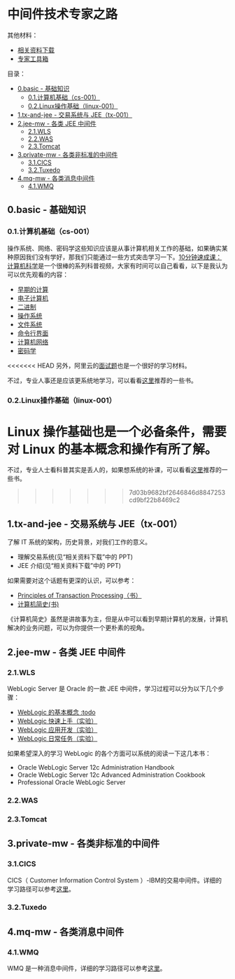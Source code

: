 # 中间件技术专家之路

其他材料：

* [相关资料下载](https://www.jianguoyun.com/p/DTf1CzQQko7ZCRjc74QE)
* [专家工具箱](./toolkit/README.md)

目录：

- [0.basic - 基础知识](#0basic---基础知识)
  - [0.1.计算机基础（cs-001）](#01计算机基础cs-001)
  - [0.2.Linux操作基础（linux-001）](#02linux操作基础linux-001)
- [1.tx-and-jee - 交易系统与 JEE（tx-001）](#1tx-and-jee---交易系统与-jeetx-001)
- [2.jee-mw - 各类 JEE 中间件](#2jee-mw---各类-jee-中间件)
  - [2.1.WLS](#21wls)
  - [2.2.WAS](#22was)
  - [2.3.Tomcat](#23tomcat)
- [3.private-mw - 各类非标准的中间件](#3private-mw---各类非标准的中间件)
  - [3.1.CICS](#31cics)
  - [3.2.Tuxedo](#32tuxedo)
- [4.mq-mw - 各类消息中间件](#4mq-mw---各类消息中间件)
  - [4.1.WMQ](#41wmq)

## 0.basic - 基础知识

### 0.1.计算机基础（cs-001）

操作系统、网络、密码学这些知识应该是从事计算机相关工作的基础，如果确实某种原因我们没有学好，那我们只能通过一些方式突击学习一下。[10分钟速成课：计算机科学](https://space.bilibili.com/5385034/channel/detail?cid=16059&ctype=0)是一个很棒的系列科普视频，大家有时间可以自己看看，以下是我认为可以优先观看的内容：

* [早期的计算](https://www.bilibili.com/video/BV1EW411u7th?p=1)
* [电子计算机](https://www.bilibili.com/video/BV1EW411u7th?p=2)
* [二进制](https://www.bilibili.com/video/BV1EW411u7th?p=4)
* [操作系统](https://www.bilibili.com/video/BV1EW411u7th?p=18)
* [文件系统](https://www.bilibili.com/video/BV1EW411u7th?p=20)
* [命令行界面](https://www.bilibili.com/video/BV1EW411u7th?p=22)
* [计算机网络](https://www.bilibili.com/video/BV1EW411u7th?p=28)
* [密码学](https://www.bilibili.com/video/BV1EW411u7th?p=33)

<<<<<<< HEAD
另外，阿里云的[面试题](https://hit-alibaba.github.io/interview/)也是一个很好的学习材料。

不过，专业人事还是应该更系统地学习，可以看看[这里](./basic/README.md)推荐的一些书。

### 0.2.Linux操作基础（linux-001）

Linux 操作基础也是一个必备条件，需要对 Linux 的基本概念和操作有所了解。
=======
不过，专业人士看科普其实是丢人的，如果想系统的补课，可以看看[这里](./basic/README.md)推荐的一些书。
>>>>>>> 7d03b9682bf2646846d8847253cd9bf22b8469c2

## 1.tx-and-jee - 交易系统与 JEE（tx-001）

了解 IT 系统的架构，历史背景，对我们工作的意义。

* 理解交易系统(见“相关资料下载”中的 PPT)
* JEE 介绍(见“相关资料下载”中的 PPT)

如果需要对这个话题有更深的认识，可以参考：

* [Principles of Transaction Processing（书）](https://book.douban.com/subject/3734011/)
* [计算机简史(书)](https://book.douban.com/subject/35043034/)

《计算机简史》虽然是讲故事为主，但是从中可以看到早期计算机的发展，计算机解决的业务问题，可以为你提供一个更朴素的视角。

## 2.jee-mw - 各类 JEE 中间件

### 2.1.WLS

WebLogic Server 是 Oracle 的一款 JEE 中间件，学习过程可以分为以下几个步骤：

* [WebLogic 的基本概念 :todo](:todo)
* [WebLogic 快速上手（实验）](./mw/wls/wls-quickstart.md)
* [WebLogic 应用开发（实验）](./mw/wls/jee-dev.md)
* [WebLogic 日常任务（实验）](./mw/wls/common-tasks.md)

如果希望深入的学习 WebLogic 的各个方面可以系统的阅读一下这几本书：

* Oracle WebLogic Server 12c Administration Handbook
* Oracle WebLogic Server 12c Advanced Administration Cookbook
* Professional Oracle WebLogic Server

### 2.2.WAS




### 2.3.Tomcat

## 3.private-mw - 各类非标准的中间件

### 3.1.CICS

CICS（ Customer Information Control System ）-IBM的交易中间件。详细的学习路径可以参考[这里](./mw/cics/README.md)。

### 3.2.Tuxedo

## 4.mq-mw - 各类消息中间件

### 4.1.WMQ

WMQ 是一种消息中间件，详细的学习路径可以参考[这里](./mw/wmq/README.md)。

